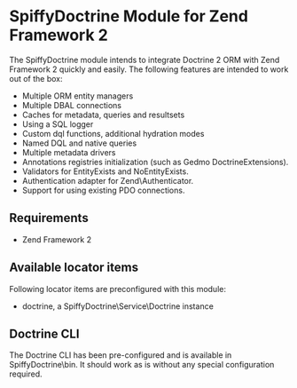 # SpiffyDoctrine Module for Zend Framework 2
The SpiffyDoctrine module intends to integrate Doctrine 2 ORM with Zend Framework 2 quickly and easily. The following features are intended to work out of the box: 
  
  - Multiple ORM entity managers
  - Multiple DBAL connections
  - Caches for metadata, queries and resultsets
  - Using a SQL logger
  - Custom dql functions, additional hydration modes
  - Named DQL and native queries
  - Multiple metadata drivers
  - Annotations registries initialization (such as Gedmo DoctrineExtensions).
  - Validators for EntityExists and NoEntityExists.
  - Authentication adapter for Zend\Authenticator.
  - Support for using existing PDO connections.
  
## Requirements
  - Zend Framework 2

## Available locator items
Following locator items are preconfigured with this module:

  - doctrine, a SpiffyDoctrine\Service\Doctrine instance

## Doctrine CLI
The Doctrine CLI has been pre-configured and is available in SpiffyDoctrine\bin. It should work as
is without any special configuration required.
